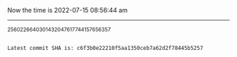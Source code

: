 Now the time is 2022-07-15 08:56:44 am

---

<small>2560226640301432047617744157656357</small>

```txt

Latest commit SHA is: c6f3b0e22210f5aa1350ceb7a62d2f78445b5257
```
